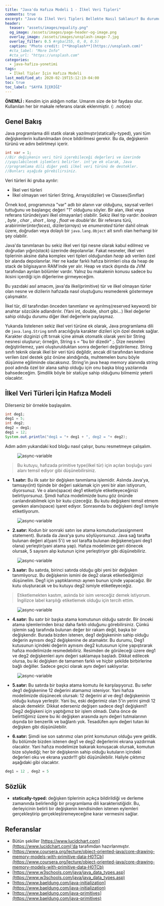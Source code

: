 ```yaml
---
title: "Java'da Hafıza Modeli 1 - İlkel Veri Tipleri"
comments: true
excerpt: "Java'da İlkel Veri Tipleri Bellekte Nasıl Saklanır? Bu durumun net anlaşılması için nasıl simüle edebiliriz?"
header:
  teaser: "assets/images/equality.png"
  og_image: /assets/images/page-header-og-image.png
  overlay_image: /assets/images/unsplash-image-7.jpg
  overlay_filter: 0.5 #rgba(255, 0, 0, 0.5)
  caption: "Photo credit: [**Unsplash**](https://unsplash.com)"
  #cta_label: "More Info"
  #cta_url: "https://unsplash.com"
categories:
  - java-hafiza-yonetimi
tags:
  - İlkel Tipler İçin Hafıza Modeli
last_modified_at: 2020-02-19T15:12:19-04:00
toc: true
toc_label: "SAYFA İÇERİĞİ"
---
```




**ÖNEMLİ :** Kendim için aldığım notlar. Umarım size de bir faydası olur. Kullanılan her bir makale referans olarak eklenmiştir.
{: .notice}

## Genel Bakış

Java programlama dili statik olarak yazılmıştır(statically-typed), yani tüm değişkenlerin kullanılmadan önce bildirilmesi gerekir. Bu da, değişkenin türünü ve adını belirtmeyi içerir.

```java
int var = 1;
//Bir değişkenin veri türü içerebileceği değerleri ve üzerinde
//yapılabilecek işlemleri belirler. int'ye ek olarak, Java
//programlama dili diğer yedi ilkel veri türünü de destekler.
//Bunları aşağıda görebilirsiniz.
```

Veri türleri iki gruba ayrılır:
* İlkel veri türleri
* İlkel olmayan veri türleri String, Arrays(diziler) ve Classes(Sınıflar)

Örnek kod, programınıza "var" adlı bir alanın var olduğunu, sayısal verileri tuttuğunu ve başlangıç ​​değeri "1" olduğunu söyler. Bir alan, ilkel veya referans türünde(yani ilkel olmayanlar) olabilir. Sekiz ilkel tip vardır: *boolean* , *byte* , *char* , *short* , *long* , *float* ve *double*'dır. Bir referans türü, arabirimler(*interfaces*), diziler(*arrays*) ve *enumerated* türler dahil olmak üzere, doğrudan veya dolaylı bir `java.lang.Object` alt sınıfı olan herhangi bir şey olabilir.

Java'da tanımlanan bu sekiz ilkel veri tipi nesne olarak kabul edilmez ve doğrudan yığın(*stack*) üzerinde depolanırlar. Fakat nesneler, ilkel veri tiplerinin aksine daha komplex veri tipleri olduğundan *heap* adı verilen özel bir alanda depolanırlar. Her ne kadar farklı hafıza birimleri olsa da heap de stack de bilgisayarın RAM'inde yer alır. Heap ve stack dışında da JVM tarafından ayrılan bölümler vardır. Yalnız bu makalenin konusu sadece bu ikisini içerdiği için diğerlerine girmeyeceğim.

Bu yazıdaki asıl amacım, java'da ilkel(primitive) tür ve ilkel olmayan türler olan nesne ve dizilerin hafızada nasıl oluştuğunu resmederek göstermeye çalışmaktır.

İlkel tür, dil tarafından önceden tanımlanır ve ayrılmış(reserved keyword) bir anahtar sözcükle adlandırılır. (Yani int, double, short gibi...) İlkel değerler sahip olduğu durumu diğer ilkel değerlerle paylaşmaz.

Yukarıda listelenen sekiz ilkel veri türüne ek olarak, Java programlama dili de `java.lang.String` sınıfı aracılığıyla karakter dizileri için özel destek sağlar. Karakter dizginizi çift tırnak içine almak otomatik olarak yeni bir String nesnesi oluşturur; örneğin, String s = "bu bir dizedir" ;. Dize nesneleri değiştirilemez, yani oluşturulduktan sonra değerleri değiştirilemez. String sınıfı teknik olarak ilkel bir veri türü değildir, ancak dil tarafından kendisine verilen özel destek göz önüne alındığında, muhtemelen bunu böyle düşünme eğiliminde olacaksınız. String'in java heap memory alanında string pool adında özel bir alana sahip olduğu için onu başka blog yazılarında bahsedeceğim. Şimdilik böyle bir statüye sahip olduğunu bilmemiz yeterli olacaktır.

## İlkel Veri Türleri İçin Hafıza Modeli

Dilerseniz bir örnekle başlayalım.

```java
int deg1;
deg1 = 5;
int deg2;
deg2 = deg1;
deg1 = 12;  
System.out.println("deg1 = "+ deg1 + ", deg2 = "+ deg2);
```

Adım adım yukarıdaki kod bloğu nasıl çalışır, bunu resmetmeye çalışalım.

<!-- 1.variable declaration: Draw a box and label it with the variable's name -->

<figure style="width: 150px" class="align-center">
  <img src="{{ site.url }}{{ site.baseurl }}/assets/images/2020-02-29-Java-memory-models-primitive-types/deg1.png" alt="async-variable">
  <figcaption></figcaption>
</figure>

> Bu kutuyu, hafızada primitive type(ilkel tür) için açılan boşluğu yani alanı temsil ediyor gibi düşünebilirsiniz.

* **1.satır:** Bu ilk satır bir değişken tanımlama işlemidir. Aslında Java'ya, tamsayı(int) tipinde bir değeri saklamak için yeni bir alan istiyorum, diyorsunuz. Ve o alanı(space) deg1 etiketiyle etiketleyeceğinizi belirtiyorsunuz. Şimdi hafıza modelimizde bunu göz önünde canlandırabilmek için bir kutu çizeceğiz. Bu kutu değişkeni temsil etmem gereken alanı(space) işaret ediyor. Sonrasında bu değişkeni deg1 ismiyle etiketliyorum.

<!-- 2.variable assignment: put the value of the right hand side(RHS) into the box for the variable on the left hand side(LHS). -->

<figure style="width: 250px" class="align-center">
  <img src="{{ site.url }}{{ site.baseurl }}/assets/images/2020-02-29-Java-memory-models-primitive-types/deg1-2.png" alt="async-variable">
  <figcaption></figcaption>
</figure>

* **2.satır:** Kodun bir sonraki satırı ise atama komutudur(assignment statement). Burada da Java'ya şunu söylüyorsunuz. Java sağ tarafta bulunan değeri al(yani 5'i) ve sol tarafta bulunan değişkene(yani deg1 olana) yerleştir(yani atama yap). Hafıza modelimize geri dönecek olursak, 5 sayısını alıp kutunun içine yerleştiriyor gibi düşünebiliriz.

<figure style="width: 150px" class="align-center">
  <img src="{{ site.url }}{{ site.baseurl }}/assets/images/2020-02-29-Java-memory-models-primitive-types/deg2.png" alt="async-variable">
  <figcaption></figcaption>
</figure>

* **3.satır:** Bu satırda, birinci satırda olduğu gibi yeni bir değişken tanımlıyoruz. Bu değişkenin ismini de deg2 olarak etiketlediğimizi düşünelim. Deg1 için yaptıklarımızı aynen bunun içinde yapacağız. Bir kutu oluşturacak ve bu kutuyu deg2 ismiyle etiketleyeceğiz.
> Etiketlemekten kastım, aslında bir isim vereceğiz demek istiyorum. İngilizce label karşılığı etiketlemek olduğu için tercih ettim.

<figure style="width: 250px" class="align-center">
  <img src="{{ site.url }}{{ site.baseurl }}/assets/images/2020-02-29-Java-memory-models-primitive-types/deg2-2.png" alt="async-variable">
  <figcaption></figcaption>
</figure>

* **4.satır:** Bu satır bir başka atama komutunun olduğu satırdır. Bir önceki atama işlemlerinden biraz daha farklı olduğunu görebilirsiniz. Çünkü işlemin sağ tarafında bulunan değer bir rakam değil, başka bir değişkendir. Burada bizden istenen, deg1 değişkeninin sahip olduğu değerin aynısını deg2 değişkenine de atamaktır. Bu durumu, Deg1 kutusunun içindeki değerin aynısını deg2 kutusunun içine yapıştırarak  hafıza modelimizde resmedebiliriz. Resimden de görüleceği üzere deg1 ve deg2 değişkenleri aynı değeri saklamaya başladı. Dikkat edilecek olursa, bu iki değişken de tamamen farklı ve hiçbir şekilde birbirlerine bağlı değiller. Sadece geçici olarak aynı değeri saklıyorlar.

<figure style="width: 250px" class="align-center">
  <img src="{{ site.url }}{{ site.baseurl }}/assets/images/2020-02-29-Java-memory-models-primitive-types/deg1-3.png" alt="async-variable">
  <figcaption></figcaption>
</figure>

* **5.satır:** Bu satırda bir başka atama komutu ile karşılaşıyoruz. Bu sefer deg1 değişkenine 12 değerini atamamız isteniyor.
Yani hafıza modelimizde düşünecek olursak: 12 değerini al ve deg1 değişkeninin olduğu kutuya yerleştir. Yani bu, eski değerimiz olan 5'in yerini şimdi 12 alacak demektir. Dikkat ederseniz değişen sadece deg1 değişkeni!! Deg2 değişkeni için yaptığımız bir işlem olmadı. Daha önce de belirttiğimiz üzere bu iki değişken arasında aynı değeri tutmalarının dışında bir benzerlik ve bağlantı yok. Tesadüfen aynı değeri tutan iki değişken gibi düşünülebilir.  

* **6.satır:** Şimdi ise son satırımız olan print komutunun olduğu yere geldik. Bu bölümde bizden istenen deg1 ve deg2 değerlerini ekrana yazdırmak olacaktır. Yani hafıza modelimize bakarak konuşacak olursak, komutun bize söylediği; her bir değişkenin sahip olduğu kutuların içindeki değerleri oku ve ekrana yazdır!!! gibi düşünülebilir. Haliyle çıktımız aşağıdaki gibi olacaktır.

```java
deg1 = 12 , deg2 = 5
```

## Sözlük

* **statically-typed:** değişken tiplerinin açıkça bildirildiği ve derleme zamanında belirlendiği bir programlama dili karakteristiğidir. Bu, derleyicinin belirli bir değişkenin kendisinden istenen eylemleri gerçekleştirip gerçekleştiremeyeceğine karar vermesini sağlar.


## Referanslar

* Bütün şekiller [https://www.lucidchart.com](https://www.lucidchart.com)'da tarafımdan hazırlanmıştır.
* [https://www.coursera.org/lecture/object-oriented-java/core-drawing-memory-models-with-primitive-data-H0TCb](https://www.coursera.org/lecture/object-oriented-java/core-drawing-memory-models-with-primitive-data-H0TCb)
* [https://www.w3schools.com/java/java_data_types.asp](https://www.w3schools.com/java/java_data_types.asp)
* [https://www.baeldung.com/java-initialization](https://www.baeldung.com/java-initialization)
* [https://www.baeldung.com/java-primitives](https://www.baeldung.com/java-primitives)
